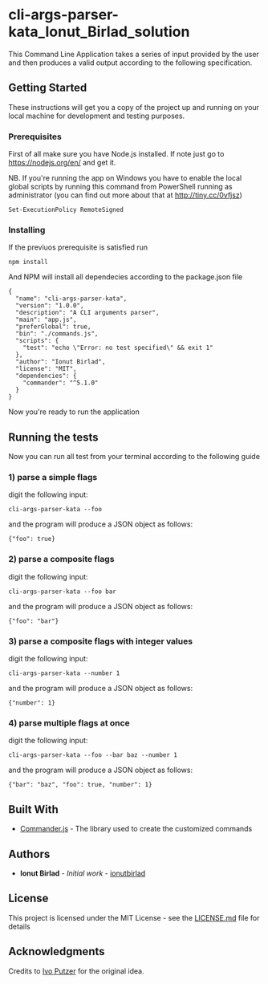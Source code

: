 # cli-args-parser-kata_Ionut_Birlad_solution

This Command Line Application takes a series of input provided by the user and then produces a valid output according to the following specification.

## Getting Started

These instructions will get you a copy of the project up and running on your local machine for development and testing purposes.

### Prerequisites

First of all make sure you have Node.js installed. If note just go to https://nodejs.org/en/ and get it.

NB. If you're running the app on Windows you have to enable the local global scripts by running this command from PowerShell running as administrator
(you can find out more about that at http://tiny.cc/0vfjsz)

```
Set-ExecutionPolicy RemoteSigned
```

### Installing

If the previuos prerequisite is satisfied run


```
npm install
```

And NPM will install all dependecies according to the package.json file

```
{
  "name": "cli-args-parser-kata",
  "version": "1.0.0",
  "description": "A CLI arguments parser",
  "main": "app.js",
  "preferGlobal": true,
  "bin": "./commands.js",
  "scripts": {
    "test": "echo \"Error: no test specified\" && exit 1"
  },
  "author": "Ionut Birlad",
  "license": "MIT",
  "dependencies": {
    "commander": "^5.1.0"
  }
}
```

Now you're ready to run the application

## Running the tests

Now you can run all test from your terminal according to the following guide

### 1) parse a simple flags

digit the following input:

```
cli-args-parser-kata --foo
```

and the program will produce a JSON object as follows:

```
{"foo": true}
```

### 2) parse a composite flags

digit the following input:

```
cli-args-parser-kata --foo bar
```

and the program will produce a JSON object as follows:

```
{"foo": "bar"}
```

### 3) parse a composite flags with integer values

digit the following input:

```
cli-args-parser-kata --number 1
```

and the program will produce a JSON object as follows:

```
{"number": 1}
```

### 4) parse multiple flags at once

digit the following input:

```
cli-args-parser-kata --foo --bar baz --number 1
```

and the program will produce a JSON object as follows:

```
{"bar": "baz", "foo": true, "number": 1}
```

## Built With

* [Commander.js](https://github.com/tj/commander.js/) - The library used to create the customized commands

## Authors

* **Ionut Birlad** - *Initial work* - [ionutbirlad](https://github.com/ionutbirlad)

## License

This project is licensed under the MIT License - see the [LICENSE.md](LICENSE.md) file for details

## Acknowledgments

Credits to [Ivo Putzer](https://github.com/ivoputzer) for the original idea.
